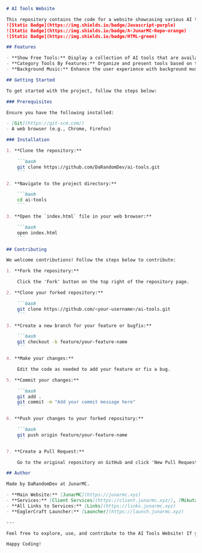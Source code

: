 ```markdown
# AI Tools Website

This repository contains the code for a website showcasing various AI tools. The website includes free tools, categorizes tools by features, and offers background music for a pleasant browsing experience.
![Static Badge](https://img.shields.io/badge/Javascript-purple)
![Static Badge](https://img.shields.io/badge/A-JunarMC-Repo-orange)
![Static Badge](https://img.shields.io/badge/HTML-green)

## Features

- **Show Free Tools:** Display a collection of AI tools that are available for free.
- **Category Tools By Features:** Organize and present tools based on their functionalities and features.
- **Background Music:** Enhance the user experience with background music.

## Getting Started

To get started with the project, follow the steps below:

### Prerequisites

Ensure you have the following installed:

- [Git](https://git-scm.com/)
- A web browser (e.g., Chrome, Firefox)

### Installation

1. **Clone the repository:**

    ```bash
    git clone https://github.com/DaRandomDev/ai-tools.git
    ```

2. **Navigate to the project directory:**

    ```bash
    cd ai-tools
    ```

3. **Open the `index.html` file in your web browser:**

    ```bash
    open index.html
    ```

## Contributing

We welcome contributions! Follow the steps below to contribute:

1. **Fork the repository:**

    Click the 'Fork' button on the top right of the repository page.

2. **Clone your forked repository:**

    ```bash
    git clone https://github.com/<your-username>/ai-tools.git
    ```

3. **Create a new branch for your feature or bugfix:**

    ```bash
    git checkout -b feature/your-feature-name
    ```

4. **Make your changes:**

    Edit the code as needed to add your feature or fix a bug.

5. **Commit your changes:**

    ```bash
    git add .
    git commit -m "Add your commit message here"
    ```

6. **Push your changes to your forked repository:**

    ```bash
    git push origin feature/your-feature-name
    ```

7. **Create a Pull Request:**

    Go to the original repository on GitHub and click 'New Pull Request'. Fill in the necessary details and submit your pull request.

## Author

Made by DaRandomDev at JunarMC.

- **Main Website:** [JunarMC](https://junarmc.xyz)
- **Services:** [Client Services](https://client.junarmc.xyz/), [Mikutap](https://client.junarmc.xyz/mikutap), [Games](https://client.junarmc.xyz/games)
- **All Links to Services:** [Links](https://links.junarmc.xyz)
- **EaglerCraft Launcher:** [Launcher](https://launch.junarmc.xyz)

---

Feel free to explore, use, and contribute to the AI Tools Website! If you have any questions or need assistance, open an issue on GitHub.

Happy Coding!
```
